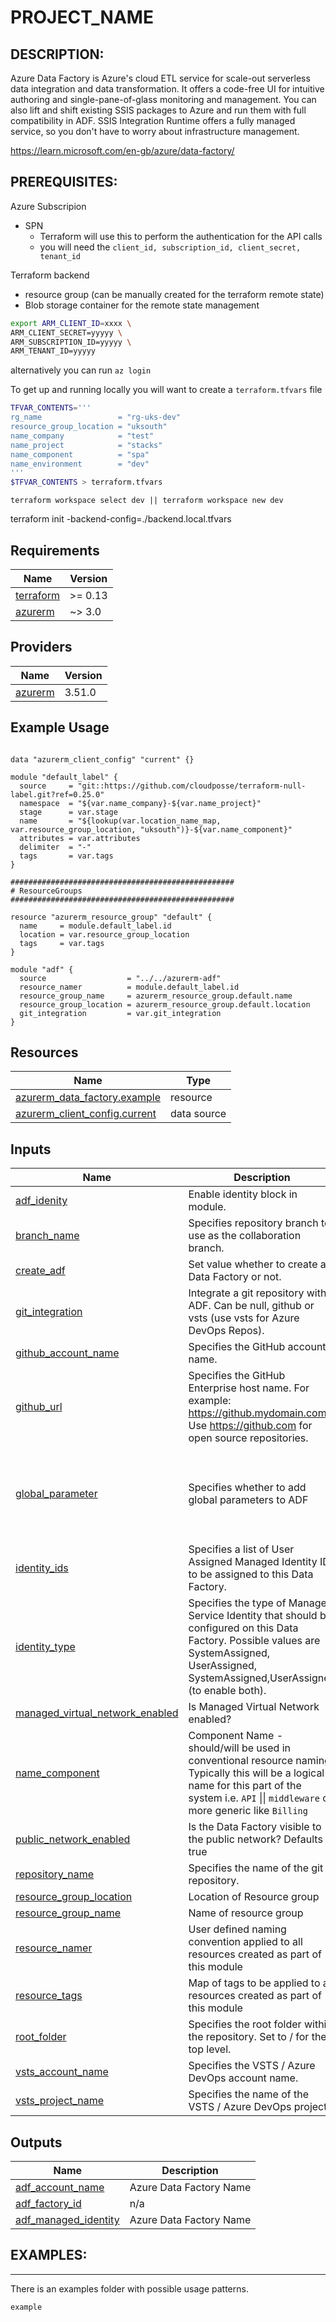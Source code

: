 <!-- BEGIN_TF_DOCS -->
# PROJECT_NAME

DESCRIPTION:
---


Azure Data Factory is Azure's cloud ETL service for scale-out serverless data integration and data transformation. It offers a code-free UI for intuitive authoring and single-pane-of-glass monitoring and management. You can also lift and shift existing SSIS packages to Azure and run them with full compatibility in ADF. SSIS Integration Runtime offers a fully managed service, so you don't have to worry about infrastructure management. 

https://learn.microsoft.com/en-gb/azure/data-factory/

PREREQUISITES:
---
Azure Subscripion
  - SPN 
    - Terraform will use this to perform the authentication for the API calls
    - you will need the `client_id, subscription_id, client_secret, tenant_id`

Terraform backend
  - resource group (can be manually created for the terraform remote state)
  - Blob storage container for the remote state management


```bash 
export ARM_CLIENT_ID=xxxx \
ARM_CLIENT_SECRET=yyyyy \
ARM_SUBSCRIPTION_ID=yyyyy \
ARM_TENANT_ID=yyyyy
```

alternatively you can run `az login` 

To get up and running locally you will want to create  a `terraform.tfvars` file 
```bash
TFVAR_CONTENTS='''
rg_name                 = "rg-uks-dev"
resource_group_location = "uksouth"
name_company            = "test"
name_project            = "stacks"
name_component          = "spa"
name_environment        = "dev" 
'''
$TFVAR_CONTENTS > terraform.tfvars
```

```
terraform workspace select dev || terraform workspace new dev
```

terraform init -backend-config=./backend.local.tfvars
## Requirements

| Name | Version |
|------|---------|
| <a name="requirement_terraform"></a> [terraform](#requirement\_terraform) | >= 0.13 |
| <a name="requirement_azurerm"></a> [azurerm](#requirement\_azurerm) | ~> 3.0 |

## Providers

| Name | Version |
|------|---------|
| <a name="provider_azurerm"></a> [azurerm](#provider\_azurerm) | 3.51.0 |

## Example Usage
```hcl

data "azurerm_client_config" "current" {}

module "default_label" {
  source     = "git::https://github.com/cloudposse/terraform-null-label.git?ref=0.25.0"
  namespace  = "${var.name_company}-${var.name_project}"
  stage      = var.stage
  name       = "${lookup(var.location_name_map, var.resource_group_location, "uksouth")}-${var.name_component}"
  attributes = var.attributes
  delimiter  = "-"
  tags       = var.tags
}

##################################################
# ResourceGroups
##################################################

resource "azurerm_resource_group" "default" {
  name     = module.default_label.id
  location = var.resource_group_location
  tags     = var.tags
}

module "adf" {
  source                  = "../../azurerm-adf"
  resource_namer          = module.default_label.id
  resource_group_name     = azurerm_resource_group.default.name
  resource_group_location = azurerm_resource_group.default.location
  git_integration         = var.git_integration
}
```


## Resources

| Name | Type |
|------|------|
| [azurerm_data_factory.example](https://registry.terraform.io/providers/hashicorp/azurerm/latest/docs/resources/data_factory) | resource |
| [azurerm_client_config.current](https://registry.terraform.io/providers/hashicorp/azurerm/latest/docs/data-sources/client_config) | data source |

## Inputs

| Name | Description | Type | Default | Required |
|------|-------------|------|---------|:--------:|
| <a name="input_adf_idenity"></a> [adf\_idenity](#input\_adf\_idenity) | Enable identity block in module. | `bool` | `true` | no |
| <a name="input_branch_name"></a> [branch\_name](#input\_branch\_name) | Specifies repository branch to use as the collaboration branch. | `string` | `"main"` | no |
| <a name="input_create_adf"></a> [create\_adf](#input\_create\_adf) | Set value whether to create a Data Factory or not. | `bool` | `true` | no |
| <a name="input_git_integration"></a> [git\_integration](#input\_git\_integration) | Integrate a git repository with ADF. Can be null, github or vsts (use vsts for Azure DevOps Repos). | `string` | `"null"` | no |
| <a name="input_github_account_name"></a> [github\_account\_name](#input\_github\_account\_name) | Specifies the GitHub account name. | `string` | `"test"` | no |
| <a name="input_github_url"></a> [github\_url](#input\_github\_url) | Specifies the GitHub Enterprise host name. For example: https://github.mydomain.com. Use https://github.com for open source repositories. | `string` | `"https://github.com"` | no |
| <a name="input_global_parameter"></a> [global\_parameter](#input\_global\_parameter) | Specifies whether to add global parameters to ADF | <pre>list(object({<br>    name  = string<br>    type  = string<br>    value = string<br>  }))</pre> | <pre>[<br>  {<br>    "name": "environment",<br>    "type": "String",<br>    "value": "nonprod"<br>  }<br>]</pre> | no |
| <a name="input_identity_ids"></a> [identity\_ids](#input\_identity\_ids) | Specifies a list of User Assigned Managed Identity IDs to be assigned to this Data Factory. | `list(string)` | `[]` | no |
| <a name="input_identity_type"></a> [identity\_type](#input\_identity\_type) | Specifies the type of Managed Service Identity that should be configured on this Data Factory. Possible values are SystemAssigned, UserAssigned, SystemAssigned,UserAssigned (to enable both). | `string` | `"SystemAssigned"` | no |
| <a name="input_managed_virtual_network_enabled"></a> [managed\_virtual\_network\_enabled](#input\_managed\_virtual\_network\_enabled) | Is Managed Virtual Network enabled? | `bool` | `false` | no |
| <a name="input_name_component"></a> [name\_component](#input\_name\_component) | Component Name - should/will be used in conventional resource naming. Typically this will be a logical name for this part of the system i.e. `API` \|\| `middleware` or more generic like `Billing` | `string` | `"adf"` | no |
| <a name="input_public_network_enabled"></a> [public\_network\_enabled](#input\_public\_network\_enabled) | Is the Data Factory visible to the public network? Defaults to true | `bool` | `true` | no |
| <a name="input_repository_name"></a> [repository\_name](#input\_repository\_name) | Specifies the name of the git repository. | `string` | `"stacks-data-infrastructure"` | no |
| <a name="input_resource_group_location"></a> [resource\_group\_location](#input\_resource\_group\_location) | Location of Resource group | `string` | `"uksouth"` | no |
| <a name="input_resource_group_name"></a> [resource\_group\_name](#input\_resource\_group\_name) | Name of resource group | `string` | n/a | yes |
| <a name="input_resource_namer"></a> [resource\_namer](#input\_resource\_namer) | User defined naming convention applied to all resources created as part of this module | `string` | n/a | yes |
| <a name="input_resource_tags"></a> [resource\_tags](#input\_resource\_tags) | Map of tags to be applied to all resources created as part of this module | `map(string)` | `{}` | no |
| <a name="input_root_folder"></a> [root\_folder](#input\_root\_folder) | Specifies the root folder within the repository. Set to / for the top level. | `string` | `"/adf_managed"` | no |
| <a name="input_vsts_account_name"></a> [vsts\_account\_name](#input\_vsts\_account\_name) | Specifies the VSTS / Azure DevOps account name. | `string` | `"test"` | no |
| <a name="input_vsts_project_name"></a> [vsts\_project\_name](#input\_vsts\_project\_name) | Specifies the name of the VSTS / Azure DevOps project. | `string` | `"test"` | no |

## Outputs

| Name | Description |
|------|-------------|
| <a name="output_adf_account_name"></a> [adf\_account\_name](#output\_adf\_account\_name) | Azure Data Factory Name |
| <a name="output_adf_factory_id"></a> [adf\_factory\_id](#output\_adf\_factory\_id) | n/a |
| <a name="output_adf_managed_identity"></a> [adf\_managed\_identity](#output\_adf\_managed\_identity) | Azure Data Factory Name |

## EXAMPLES:
---
There is an examples folder with possible usage patterns.

`example` 

<!-- END_TF_DOCS -->
